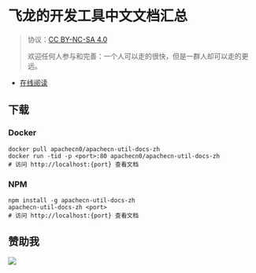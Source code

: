 # 飞龙的开发工具中文文档汇总

> 协议：[CC BY-NC-SA 4.0](http://creativecommons.org/licenses/by-nc-sa/4.0/)
> 
> 欢迎任何人参与和完善：一个人可以走的很快，但是一群人却可以走的更远。

* [在线阅读](https://util.apachecn.org)
## 下载

### Docker

```
docker pull apachecn0/apachecn-util-docs-zh
docker run -tid -p <port>:80 apachecn0/apachecn-util-docs-zh
# 访问 http://localhost:{port} 查看文档
```

### NPM

```
npm install -g apachecn-util-docs-zh
apachecn-util-docs-zh <port>
# 访问 http://localhost:{port} 查看文档
```

## 赞助我

![](https://img-blog.csdnimg.cn/20200112005920729.png)
